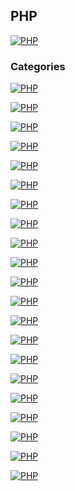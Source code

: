 ## PHP
[![PHP](https://img.shields.io/badge/PHP-787CB5?style=for-the-badge&logo=php&logoColor=white&labelColor=101010)](https://github.com/Alberto-mt/PHP/blob/main/PHP/Apuntes/index.md)

### Categories
[![PHP](https://img.shields.io/badge/Variables-447ac0?style=for-the-badge&logo=php&logoColor=white&labelColor=101010)](https://github.com/Alberto-mt/PHP/blob/main/PHP/Apuntes/categories/Variables.md)

[![PHP](https://img.shields.io/badge/Constantes-c044b8?style=for-the-badge&logo=php&logoColor=white&labelColor=101010)](https://github.com/Alberto-mt/PHP/blob/main/PHP/Apuntes/categories/Constantes.md)

[![PHP](https://img.shields.io/badge/Arrays-c08a44?style=for-the-badge&logo=php&logoColor=white&labelColor=101010)](https://github.com/Alberto-mt/PHP/blob/main/PHP/Apuntes/categories/Arrays.md)

[![PHP](https://img.shields.io/badge/Arrays_asociativos-44c04c?style=for-the-badge&logo=php&logoColor=white&labelColor=101010)](https://github.com/Alberto-mt/PHP/blob/main/PHP/Apuntes/categories/Arrays_asociativos.md)

[![PHP](https://img.shields.io/badge/Arrays_multidimensionales-447ac0?style=for-the-badge&logo=php&logoColor=white&labelColor=101010)](https://github.com/Alberto-mt/PHP/blob/main/PHP/Apuntes/categories/Arrays_multidimensionales.md)

[![PHP](https://img.shields.io/badge/Longitud_array_Count-c044b8?style=for-the-badge&logo=php&logoColor=white&labelColor=101010)](https://github.com/Alberto-mt/PHP/blob/main/PHP/Apuntes/categories/Longitud_array_count.md)

[![PHP](https://img.shields.io/badge/Recorrer_array_Foreach-c08a44?style=for-the-badge&logo=php&logoColor=white&labelColor=101010)](https://github.com/Alberto-mt/PHP/blob/main/PHP/Apuntes/categories/Recorrer_array_foreach.md)

[![PHP](https://img.shields.io/badge/Ordenar_array-44c04c?style=for-the-badge&logo=php&logoColor=white&labelColor=101010)](https://github.com/Alberto-mt/PHP/blob/main/PHP/Apuntes/categories/Ordenar_array.md)

[![PHP](https://img.shields.io/badge/Condicional_if_else-447ac0?style=for-the-badge&logo=php&logoColor=white&labelColor=101010)](https://github.com/Alberto-mt/PHP/blob/main/PHP/Apuntes/categories/Condicional_if_else.md)

[![PHP](https://img.shields.io/badge/Condicional_switch-c044b8?style=for-the-badge&logo=php&logoColor=white&labelColor=101010)](https://github.com/Alberto-mt/PHP/blob/main/PHP/Apuntes/categories/Condicional_switch.md)

[![PHP](https://img.shields.io/badge/Bucle_for-c08a44?style=for-the-badge&logo=php&logoColor=white&labelColor=101010)](https://github.com/Alberto-mt/PHP/blob/main/PHP/Apuntes/categories/Bucle_for.md)

[![PHP](https://img.shields.io/badge/Bucle_while-44c04c?style=for-the-badge&logo=php&logoColor=white&labelColor=101010)](https://github.com/Alberto-mt/PHP/blob/main/PHP/Apuntes/categories/Bucle_while.md)

[![PHP](https://img.shields.io/badge/Bucle_do_while-447ac0?style=for-the-badge&logo=php&logoColor=white&labelColor=101010)](https://github.com/Alberto-mt/PHP/blob/main/PHP/Apuntes/categories/Bucle_do_while.md)

[![PHP](https://img.shields.io/badge/Break_y_continue-c044b8?style=for-the-badge&logo=php&logoColor=white&labelColor=101010)](https://github.com/Alberto-mt/PHP/blob/main/PHP/Apuntes/categories/Break_y_continue.md)

[![PHP](https://img.shields.io/badge/Funcion_var_dump-c08a44?style=for-the-badge&logo=php&logoColor=white&labelColor=101010)](https://github.com/Alberto-mt/PHP/blob/main/PHP/Apuntes/categories/Funcion_var_dump.md)

[![PHP](https://img.shields.io/badge/Funcion_print_r-44c04c?style=for-the-badge&logo=php&logoColor=white&labelColor=101010)](https://github.com/Alberto-mt/PHP/blob/main/PHP/Apuntes/categories/Funcion_print_r.md)

[![PHP](https://img.shields.io/badge/Funcion_extract-447ac0?style=for-the-badge&logo=php&logoColor=white&labelColor=101010)](https://github.com/Alberto-mt/PHP/blob/main/PHP/Apuntes/categories/Funcion_extract.md)

[![PHP](https://img.shields.io/badge/Funciones-c044b8?style=for-the-badge&logo=php&logoColor=white&labelColor=101010)](https://github.com/Alberto-mt/PHP/blob/main/PHP/Apuntes/categories/Funciones.md)

[![PHP](https://img.shields.io/badge/Funciones_de_String-c08a44?style=for-the-badge&logo=php&logoColor=white&labelColor=101010)]()

[![PHP](https://img.shields.io/badge/Funciones_de_array-44c04c?style=for-the-badge&logo=php&logoColor=white&labelColor=101010)]()


[![PHP](https://img.shields.io/badge/PHP-787CB5?style=for-the-badge&label=&#9650;&logoColor=white&labelColor=101010)](https://github.com/Alberto-mt/PHP/blob/main/PHP/Apuntes/index.md)
